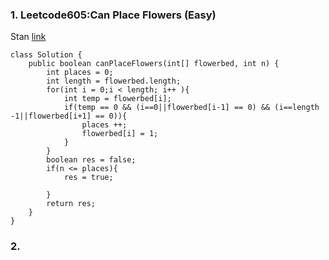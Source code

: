 ### 1. Leetcode605:Can Place Flowers (Easy)
Stan
[link](https://leetcode.com/problems/can-place-flowers/description/)

```
class Solution {
    public boolean canPlaceFlowers(int[] flowerbed, int n) {
        int places = 0;
        int length = flowerbed.length;
        for(int i = 0;i < length; i++ ){
            int temp = flowerbed[i];
            if(temp == 0 && (i==0||flowerbed[i-1] == 0) && (i==length -1||flowerbed[i+1] == 0)){
                places ++;
                flowerbed[i] = 1;
            }
        }
        boolean res = false;      
        if(n <= places){
            res = true;
            
        }
        return res;
    }
}
```

### 2.
